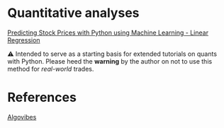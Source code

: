 # Quantitative analyses

[Predicting Stock Prices with Python using Machine Learning - Linear Regression](https://www.youtube.com/watch?v=AXBhrLongC8)

:warning: Intended to serve as a starting basis for extended tutorials on quants with Python. Please heed the **warning** by the author on not to use this method for *real-world* trades.

# References
[Algovibes](https://www.youtube.com/channel/UC87aeHqMrlR6ED0w2SVi5nw)

